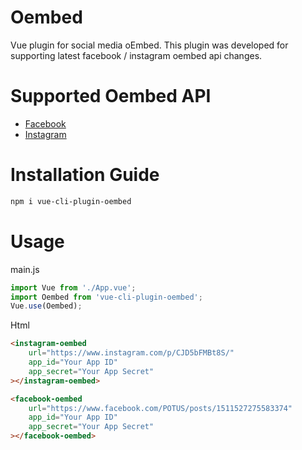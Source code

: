 # Oembed
 Vue plugin for social media oEmbed.
 This plugin was developed for supporting latest facebook / instagram oembed api changes.

# Supported Oembed API
<ul>
 <li><a href="https://developers.facebook.com/docs/plugins/oembed/" target="_blank">Facebook</a></li>
 <li><a href="https://developers.facebook.com/docs/instagram/oembed/" target="_blank">Instagram</a></li>
</ul>

# Installation Guide
```bash
npm i vue-cli-plugin-oembed
```

# Usage
main.js
```javascript
import Vue from './App.vue';
import Oembed from 'vue-cli-plugin-oembed';
Vue.use(Oembed);
```
Html
```html
<instagram-oembed 
	url="https://www.instagram.com/p/CJD5bFMBt8S/" 
	app_id="Your App ID" 
	app_secret="Your App Secret"
></instagram-oembed>
```
```html
<facebook-oembed 
	url="https://www.facebook.com/POTUS/posts/1511527275583374"
	app_id="Your App ID" 
	app_secret="Your App Secret"
></facebook-oembed>
```
